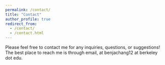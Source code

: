 ```yaml
---
permalink: /contact/
title: "Contact"
author_profile: true
redirect_from: 
  - /contact/
  - /contact.html
---
```


Please feel free to contact me for any inquiries, questions, or suggestions! The best place to reach me is through email, at benjachang12 at berkeley dot edu.
